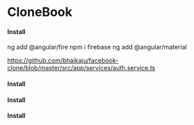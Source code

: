 # CloneBook

#### Install

ng add @angular/fire
npm i firebase
ng add @angular/material

https://github.com/bhaikaju/facebook-clone/blob/master/src/app/services/auth.service.ts

#### Install

#### Install

#### Install
